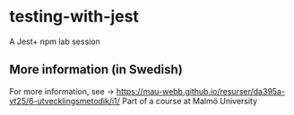 # testing-with-jest
A Jest+ npm lab session

## More information (in Swedish)
For more information, see -> https://mau-webb.github.io/resurser/da395a-vt25/6-utvecklingsmetodik/i1/
Part of a course at Malmö University
